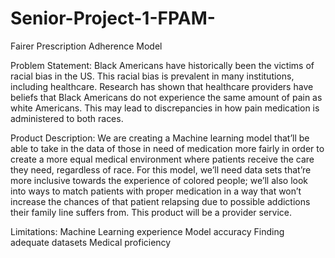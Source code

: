 # Senior-Project-1-FPAM-
Fairer Prescription Adherence Model

Problem Statement: Black Americans have historically been the victims of racial bias in the US. This racial bias is prevalent in many institutions, including healthcare. Research has shown that healthcare providers have beliefs that Black Americans do not experience the same amount of pain as white Americans. This may lead to discrepancies in how pain medication is administered to both races.

Product Description: We are creating a Machine learning model that’ll be able to take in the data of those in need of medication more fairly in order to create a more equal medical environment where patients receive the care they need, regardless of race.  For this model, we’ll need data sets that’re more inclusive towards the experience of colored people; we’ll also look into ways to match patients with proper medication in a way that won’t increase the chances of that patient relapsing due to possible addictions their family line suffers from.  This product will be a provider service.

Limitations:
Machine Learning experience
Model accuracy
Finding adequate datasets
Medical proficiency

